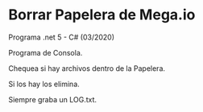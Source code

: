 
# Borrar Papelera de Mega.io

Programa .net 5 - C#  (03/2020)

Programa de Consola. 

Chequea si hay archivos dentro de la Papelera.

Si los hay los elimina. 

Siempre graba un LOG.txt.